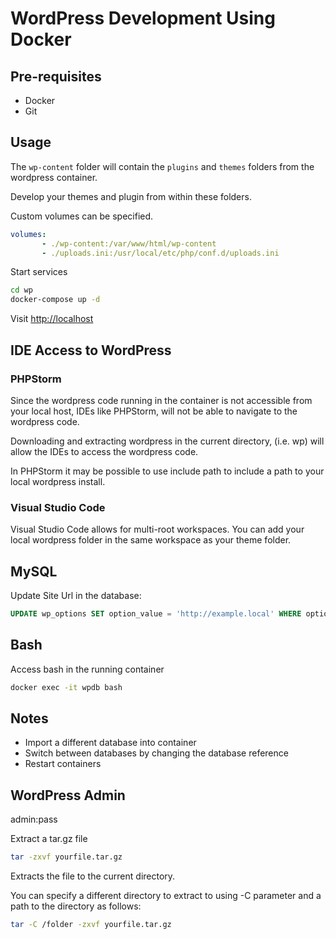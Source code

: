 # WordPress Development Using Docker

## Pre-requisites

- Docker
- Git

## Usage

The `wp-content` folder will contain the `plugins` and `themes` folders from the wordpress container.

Develop your themes and plugin from within these folders.

Custom volumes can be specified.

```yml
volumes:
       - ./wp-content:/var/www/html/wp-content
       - ./uploads.ini:/usr/local/etc/php/conf.d/uploads.ini
```

Start services

```sh
cd wp
docker-compose up -d
```

Visit [http://localhost](http://localhost)

## IDE Access to WordPress

### PHPStorm

Since the wordpress code running in the container is not accessible from your local host, IDEs like PHPStorm, will not be able to navigate to the wordpress code.

Downloading and extracting wordpress in the current directory, (i.e. wp) will allow the IDEs to access the wordpress code.

In PHPStorm it may be possible to use include path to include a path to your local wordpress install.

### Visual Studio Code

Visual Studio Code allows for multi-root workspaces. You can add your local wordpress folder in the same workspace as your theme folder.

## MySQL

Update Site Url in the database:

```sql
UPDATE wp_options SET option_value = 'http://example.local' WHERE option_name = 'siteurl';
```

## Bash

Access bash in the running container

```sh
docker exec -it wpdb bash
```

## Notes

- Import a different database into container
- Switch between databases by changing the database reference
- Restart containers

## WordPress Admin

admin:pass

Extract a tar.gz file

```sh
tar -zxvf yourfile.tar.gz
```

Extracts the file to the current directory.

You can specify a different directory to extract to using -C parameter and a path to the directory as follows:

```sh
tar -C /folder -zxvf yourfile.tar.gz
```
